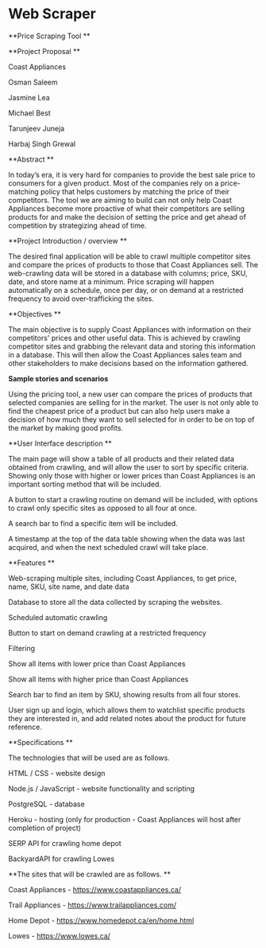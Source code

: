 # Web Scraper

**Price Scraping Tool **

**Project Proposal **

Coast Appliances 

Osman Saleem 

Jasmine Lea 

Michael Best 

Tarunjeev Juneja 

Harbaj Singh Grewal 

**Abstract **

In today’s era, it is very hard for companies to provide the best sale price to consumers for a given product. Most of the companies rely on a price-matching policy that helps customers by matching the price of their competitors. The tool we are aiming to build can not only help Coast Appliances become more proactive of what their competitors are selling products for and make the decision of setting the price and  get ahead of competition by strategizing ahead of time.  

 

**Project Introduction / overview **

The desired final application will be able to crawl multiple competitor sites and compare the prices of products to those that Coast Appliances sell. The web-crawling data will be stored in a database with columns; price, SKU, date, and store name at a minimum. Price scraping will happen automatically on a schedule, once per day, or on demand at a restricted frequency to avoid over-trafficking the sites. 

 

**Objectives **

The main objective is to supply Coast Appliances with information on their competitors' prices and other useful data. This is achieved by crawling competitor sites and grabbing the relevant data and storing this information in a database. This will then allow the Coast Appliances sales team and other stakeholders to make decisions based on the information gathered.  

 

**Sample stories and scenarios** 

Using the pricing tool, a new user can compare the prices of products that selected companies  are selling for in the market. The user is not only able to find the cheapest price of a product but can also help  users make a decision of how much they want to sell selected for in order to be on top of the market by making good profits. 

 

**User Interface description **

The main page will show a table of all products and their related data obtained from crawling, and will allow the user to sort by specific criteria. Showing only those with higher or lower prices than Coast Appliances is an important sorting method that will be included. 

 

A button to start a crawling routine on demand will be included, with options to crawl only specific sites as opposed to all four at once.  

 

A search bar to find a specific item will be included. 

 

A timestamp at the top of the data table showing when the data was last acquired, and when the next scheduled crawl will take place. 

 

 

**Features **

Web-scraping multiple sites, including Coast Appliances, to get price, name, SKU, site name, and date data 

Database to store all the data collected  by scraping the websites. 

Scheduled automatic crawling 

Button to start on demand crawling at a restricted frequency 

Filtering 

Show all items with lower price than Coast Appliances 

Show all items with higher price than Coast Appliances 

Search bar to find an item by SKU, showing results from all four stores. 

User sign up and login, which allows them to watchlist specific products they are interested in, and add related notes about the product for future reference.  

 

**Specifications **

The technologies that will be used are as follows. 

HTML / CSS - website design 

Node.js / JavaScript - website functionality and scripting 

PostgreSQL - database 

Heroku - hosting (only for production - Coast Appliances will host after completion of project) 

SERP API for crawling home depot 

BackyardAPI for crawling Lowes 

 

**The sites that will be crawled are as follows. **

Coast Appliances - https://www.coastappliances.ca/ 

Trail Appliances - https://www.trailappliances.com/ 

Home Depot - https://www.homedepot.ca/en/home.html 

Lowes - https://www.lowes.ca/ 



 
